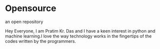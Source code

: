 # Opensource
 an open repository

Hey Everyone,
I am Pratim Kr. Das and I have a keen interest in python and machine learning.I love the way technology works in the fingertips of the codes written by the programmers.
